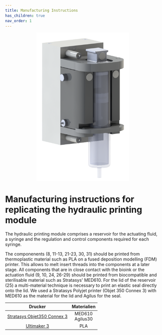```yaml
---
title: Manufacturing Instructions
has_children: true
nav_order: 1
---
```


<p align="center">
  <img src="../Abbildungen/HPM.png" width=300>
</p>

# Manufacturing instructions for replicating the hydraulic printing module

The hydraulic printing module comprises a reservoir for the actuating fluid, a syringe and the regulation and control components required for each syringe.

The componenents (8, 11-13, 21-23, 30, 31) should be printed from thermoplastic material such as PLA on a fused deposition modelling (FDM) printer. This allows to melt insert threads into the components at a later stage. All components that are in close contact with the bioink or the actuation fluid (9, 10, 24, 26-29) should be printed from biocompatible and sterilisable material such as Stratasys' MED610. For the lid of the reservoir (25) a multi-material technique is necessary to print an elastic seal directly onto the lid. We used a Stratasys Polyjet printer (Objet 350 Connex 3) with MED610 as the material for the lid and Agilus for the seal.

| Drucker | Materialien |
| :----: | :----: |
| [Stratasys Objet350 Connex 3](https://www.stratasys.com/en/) | MED610 <br >Agilus30 |
| [Ultimaker 3](https://www.ultimaker-3.de/) | PLA |
